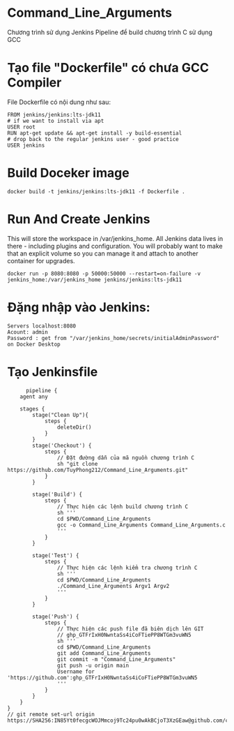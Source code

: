 # Command_Line_Arguments
Chương trình sử dụng Jenkins Pipeline để build chương trình C sử dụng GCC
# Tạo file "Dockerfile" có chưa GCC Compiler
File Dockerfile có nội dung như sau:

    FROM jenkins/jenkins:lts-jdk11
    # if we want to install via apt
    USER root
    RUN apt-get update && apt-get install -y build-essential
    # drop back to the regular jenkins user - good practice
    USER jenkins

# Build Doceker image
    docker build -t jenkins/jenkins:lts-jdk11 -f Dockerfile .
# Run And Create Jenkins
This will store the workspace in /var/jenkins_home. All Jenkins data lives in there - including plugins and configuration. You will probably want to make that an explicit volume so you can manage it and attach to another container for upgrades.

    docker run -p 8080:8080 -p 50000:50000 --restart=on-failure -v jenkins_home:/var/jenkins_home jenkins/jenkins:lts-jdk11
# Đặng nhập vào Jenkins:
    Servers localhost:8080
    Acount: admin
    Password : get from "/var/jenkins_home/secrets/initialAdminPassword" on Docker Desktop
# Tạo Jenkinsfile
          pipeline {
        agent any
        
        stages {
            stage("Clean Up"){
                steps {
                    deleteDir()
                }
            }
            stage('Checkout') {
                steps {
                    // Đặt đường dẫn của mã nguồn chương trình C
                    sh "git clone https://github.com/TuyPhong212/Command_Line_Arguments.git"
                }
            }
            
            stage('Build') {
                steps {
                    // Thực hiện các lệnh build chương trình C
                    sh '''
                    cd $PWD/Command_Line_Arguments
                    gcc -o Command_Line_Arguments Command_Line_Arguments.c
                    '''
                }
            }
            
            stage('Test') {
                steps {
                    // Thực hiện các lệnh kiểm tra chương trình C
                    sh '''
                    cd $PWD/Command_Line_Arguments
                    ./Command_Line_Arguments Argv1 Argv2
                    '''
                }
            }
    
            stage('Push') {
                steps {
                    // Thực hiện các push file đã biên dịch lên GIT
                    // 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
                    sh '''
                    cd $PWD/Command_Line_Arguments
                    git add Command_Line_Arguments
                    git commit -m "Command_Line_Arguments"
                    git push -u origin main
                    Username for 'https://github.com':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
                    '''
                }
            }
        }
    }
    // git remote set-url origin https://SHA256:IN85Yt0fecgcWOJMmcoj9Tc24pu0wAkBCjoT3XzGEaw@github.com/cuongmaidt2/Command_Line_Arguments.git


